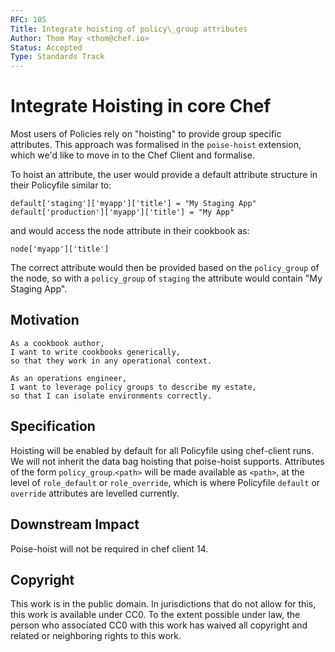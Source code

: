 ```yaml
---
RFC: 105
Title: Integrate hoisting of policy\_group attributes
Author: Thom May <thom@chef.io>
Status: Accepted
Type: Standards Track
---
```


# Integrate Hoisting in core Chef

Most users of Policies rely on "hoisting" to provide group specific
attributes. This approach was formalised in the `poise-hoist` extension,
which we'd like to move in to the Chef Client and formalise.

To hoist an attribute, the user would provide a default attribute
structure in their Policyfile similar to:
```
default['staging']['myapp']['title'] = "My Staging App"
default['production']['myapp']['title'] = "My App"
```
and would access the node attribute in their cookbook as:
```
node['myapp']['title']
```
The correct attribute would then be provided based on the `policy_group`
of the node, so with a `policy_group` of `staging` the attribute would
contain "My Staging App".


## Motivation

    As a cookbook author,
    I want to write cookbooks generically,
    so that they work in any operational context.

    As an operations engineer,
    I want to leverage policy groups to describe my estate,
    so that I can isolate environments correctly.

## Specification

Hoisting will be enabled by default for all Policyfile using chef-client
runs. We will not inherit the data bag hoisting that poise-hoist
supports.
Attributes of the form `policy_group`.`<path>` will be made available as 
`<path>`, at the level of `role_default` or `role_override`, which is where
Policyfile `default` or `override` attributes are levelled currently.

## Downstream Impact

Poise-hoist will not be required in chef client 14.

## Copyright

This work is in the public domain. In jurisdictions that do not allow for this,
this work is available under CC0. To the extent possible under law, the person
who associated CC0 with this work has waived all copyright and related or
neighboring rights to this work.

